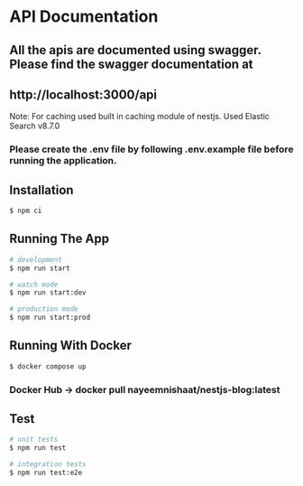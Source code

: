 # API Documentation

## All the apis are documented using swagger. Please find the swagger documentation at

## http://localhost:3000/api

Note: For caching used built in caching module of nestjs.
Used Elastic Search v8.7.0

### Please create the .env file by following .env.example file before running the application.

## Installation

```bash
$ npm ci
```

## Running The App

```bash
# development
$ npm run start

# watch mode
$ npm run start:dev

# production mode
$ npm run start:prod
```

## Running With Docker

```bash
$ docker compose up
```

### Docker Hub -> docker pull nayeemnishaat/nestjs-blog:latest

## Test

```bash
# unit tests
$ npm run test

# integration tests
$ npm run test:e2e
```
